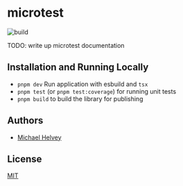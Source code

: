 # microtest

![build](https://github.com/michaelhelvey/microtest/actions/workflows/nodejs.yml/badge.svg)

TODO: write up microtest documentation

## Installation and Running Locally

-   `pnpm dev` Run application with esbuild and `tsx`
-   `pnpm test` (or `pnpm test:coverage`) for running unit tests
-   `pnpm build` to build the library for publishing

## Authors

-   [Michael Helvey](https://michaelhelvey.dev)

## License

[MIT](./LICENSE.md)
